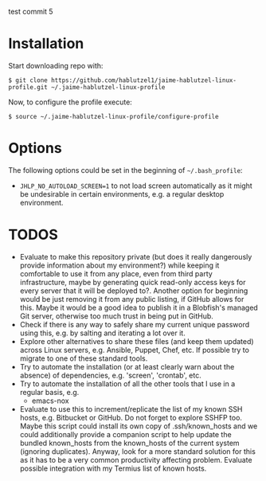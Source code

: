 test commit 5
# Installation #

Start downloading repo with:

```
$ git clone https://github.com/hablutzel1/jaime-hablutzel-linux-profile.git ~/.jaime-hablutzel-linux-profile
```

Now, to configure the profile execute:

```
$ source ~/.jaime-hablutzel-linux-profile/configure-profile
```

# Options #

The following options could be set in the beginning of `~/.bash_profile`:

- `JHLP_NO_AUTOLOAD_SCREEN=1` to not load screen automatically as it might be undesirable in certain environments, e.g. a regular desktop environment.

# TODOS #

* Evaluate to make this repository private (but does it really dangerously provide information about my environment?) while keeping it comfortable to use it from any place, even from third party infrastructure, maybe by generating quick read-only access keys for every server that it will be deployed to?. Another option for beginning would be just removing it from any public listing, if GitHub allows for this. Maybe it would be a good idea to publish it in a Blobfish's managed Git server, otherwise too much trust in being put in GitHub.
* Check if there is any way to safely share my current unique password using this, e.g. by salting and iterating a lot over it.
* Explore other alternatives to share these files (and keep them updated) across Linux servers, e.g. Ansible, Puppet, Chef, etc. If possible try to migrate to one of these standard tools. 
* Try to automate the installation (or at least clearly warn about the absence) of dependencies, e.g. 'screen', 'crontab', etc.
* Try to automate the installation of all the other tools that I use in a regular basis, e.g.
  * emacs-nox
* Evaluate to use this to increment/replicate the list of my known SSH hosts, e.g. Bitbucket or GitHub. Do not forget to explore SSHFP too. Maybe this script could install its own copy of .ssh/known_hosts and we could additionally provide a companion script to help update the bundled known_hosts from the known_hosts of the current system (ignoring duplicates). Anyway, look for a more standard solution for this as it has to be a very common productivity affecting problem. Evaluate possible integration with my Termius list of known hosts.
